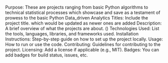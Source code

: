 Purpose: These are projects ranging from basic Python algorithms to technical statistical processes which showcase and save as a testament of prowess to the basic Python Data_driven Analytics
Titles: Include the project title. which would be updated as newer ones are added
Description: A brief overview of what the projects are about. ()
Technologies Used: List the tools, languages, libraries, and frameworks used.
Installation Instructions: Step-by-step guide on how to set up the project locally.
Usage: How to run or use the code.
Contributing: Guidelines for contributing to the project.
Licensing: Add a license if applicable (e.g., MIT).
Badges: You can add badges for build status, issues, etc.

